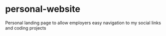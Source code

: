 # personal-website
Personal landing page to allow employers easy navigation to my social links and coding projects
